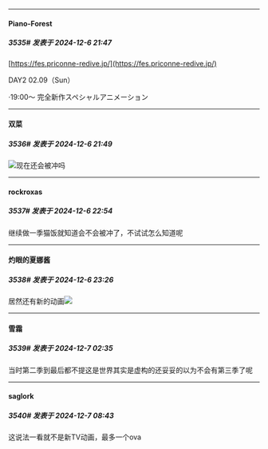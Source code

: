 ﻿
*****

####  Piano-Forest  
##### 3535#       发表于 2024-12-6 21:47

[https://fes.priconne-redive.jp/](https://fes.priconne-redive.jp/)

DAY2 02.09（Sun）

·19:00～ 完全新作スペシャルアニメーション

*****

####  双菜  
##### 3536#       发表于 2024-12-6 21:49

<img src="https://static.saraba1st.com/image/smiley/face2017/037.png" referrerpolicy="no-referrer">现在还会被冲吗


*****

####  rockroxas  
##### 3537#       发表于 2024-12-6 22:54

继续做一季猫饭就知道会不会被冲了，不试试怎么知道呢


*****

####  灼眼的夏娜酱  
##### 3538#       发表于 2024-12-6 23:26

居然还有新的动画<img src="https://static.saraba1st.com/image/smiley/face2017/180.png" referrerpolicy="no-referrer">


*****

####  雪霜  
##### 3539#       发表于 2024-12-7 02:35

当时第二季到最后都不提这是世界其实是虚构的还妥妥的以为不会有第三季了呢


*****

####  saglork  
##### 3540#       发表于 2024-12-7 08:43

这说法一看就不是新TV动画，最多一个ova

